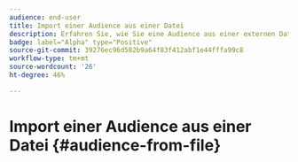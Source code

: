 ```yaml
---
audience: end-user
title: Import einer Audience aus einer Datei
description: Erfahren Sie, wie Sie eine Audience aus einer externen Datei importieren
badge: label="Alpha" type="Positive"
source-git-commit: 39276ec96d582b9a64f83f412abf1e44fffa99c8
workflow-type: tm+mt
source-wordcount: '26'
ht-degree: 46%

---
```


# Import einer Audience aus einer Datei {#audience-from-file}
